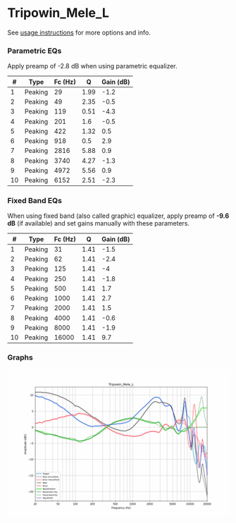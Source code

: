 # Tripowin_Mele_L
See [usage instructions](https://github.com/jaakkopasanen/AutoEq#usage) for more options and info.

### Parametric EQs
Apply preamp of -2.8 dB when using parametric equalizer.

|   # | Type    |   Fc (Hz) |    Q |   Gain (dB) |
|-----|---------|-----------|------|-------------|
|   1 | Peaking |        29 | 1.99 |        -1.2 |
|   2 | Peaking |        49 | 2.35 |        -0.5 |
|   3 | Peaking |       119 | 0.51 |        -4.3 |
|   4 | Peaking |       201 | 1.6  |        -0.5 |
|   5 | Peaking |       422 | 1.32 |         0.5 |
|   6 | Peaking |       918 | 0.5  |         2.9 |
|   7 | Peaking |      2816 | 5.88 |         0.9 |
|   8 | Peaking |      3740 | 4.27 |        -1.3 |
|   9 | Peaking |      4972 | 5.56 |         0.9 |
|  10 | Peaking |      6152 | 2.51 |        -2.3 |

### Fixed Band EQs
When using fixed band (also called graphic) equalizer, apply preamp of **-9.6 dB** (if available) and set gains manually with these parameters.

|   # | Type    |   Fc (Hz) |    Q |   Gain (dB) |
|-----|---------|-----------|------|-------------|
|   1 | Peaking |        31 | 1.41 |        -1.5 |
|   2 | Peaking |        62 | 1.41 |        -2.4 |
|   3 | Peaking |       125 | 1.41 |        -4   |
|   4 | Peaking |       250 | 1.41 |        -1.8 |
|   5 | Peaking |       500 | 1.41 |         1.7 |
|   6 | Peaking |      1000 | 1.41 |         2.7 |
|   7 | Peaking |      2000 | 1.41 |         1.5 |
|   8 | Peaking |      4000 | 1.41 |        -0.6 |
|   9 | Peaking |      8000 | 1.41 |        -1.9 |
|  10 | Peaking |     16000 | 1.41 |         9.7 |

### Graphs
![](./Tripowin_Mele_L.png)

